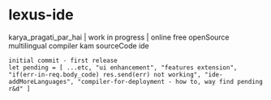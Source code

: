 # lexus-ide
karya_pragati_par_hai | work in progress | online free openSource multilingual compiler kam sourceCode ide

```
initial commit - first release
let pending = [ ...etc, "ui enhancement", "features extension", "if(err-in-req.body_code) res.send(err) not working", "ide-addMoreLanguages", "compiler-for-deployment - how to, way find pending r&d" ]
```
